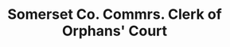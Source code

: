 ---
layout: repo
title: "Somerset Co. Commrs.  Clerk of Orphans' Court"
id: 14888
permalink: repos/14888/
---